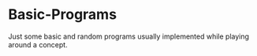 # Basic-Programs
Just some basic and random programs usually implemented while playing around a concept.
